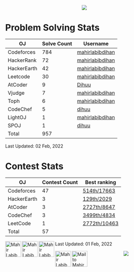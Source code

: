 <!--&nbsp;______&nbsp;&nbsp;&nbsp;_________&nbsp;__&nbsp;&nbsp;&nbsp;&nbsp;&nbsp;&nbsp;&nbsp;&nbsp;__&nbsp;&nbsp;&nbsp;&nbsp;&nbsp;&nbsp;&nbsp;&nbsp;__</br>
|&nbsp;&nbsp;____&nbsp;&nbsp;\|&nbsp;___&nbsp;&nbsp;&nbsp;&nbsp;___|&nbsp;&nbsp;&nbsp;|&nbsp;&nbsp;&nbsp;&nbsp;&nbsp;&nbsp;|&nbsp;&nbsp;|&nbsp;&nbsp;&nbsp;&nbsp;&nbsp;&nbsp;&nbsp;&nbsp;|&nbsp;&nbsp;|</br>
|&nbsp;&nbsp;|&nbsp;&nbsp;&nbsp;&nbsp;&nbsp;&nbsp;\&nbsp;&nbsp;\&nbsp;&nbsp;&nbsp;&nbsp;&nbsp;|&nbsp;&nbsp;|&nbsp;&nbsp;&nbsp;&nbsp;|&nbsp;&nbsp;&nbsp;|____|&nbsp;&nbsp;|&nbsp;&nbsp;&nbsp;&nbsp;&nbsp;&nbsp;&nbsp;&nbsp;|&nbsp;&nbsp;|</br>
|&nbsp;&nbsp;|&nbsp;&nbsp;&nbsp;&nbsp;&nbsp;&nbsp;&nbsp;|&nbsp;&nbsp;|&nbsp;&nbsp;&nbsp;&nbsp;&nbsp;|&nbsp;&nbsp;|&nbsp;&nbsp;&nbsp;&nbsp;|&nbsp;&nbsp;&nbsp;&nbsp;____&nbsp;&nbsp;&nbsp;|&nbsp;&nbsp;&nbsp;&nbsp;&nbsp;&nbsp;&nbsp;&nbsp;|&nbsp;&nbsp;|</br>
|&nbsp;&nbsp;|____/&nbsp;&nbsp;/___|&nbsp;&nbsp;|___|&nbsp;&nbsp;&nbsp;|&nbsp;&nbsp;&nbsp;&nbsp;&nbsp;&nbsp;|&nbsp;&nbsp;|_____|&nbsp;&nbsp;|</br>
|_______/|_________|__|&nbsp;&nbsp;&nbsp;&nbsp;&nbsp;&nbsp;|_________|</br>
M&nbsp;A&nbsp;H&nbsp;I&nbsp;R&nbsp;&nbsp;&nbsp;&nbsp;&nbsp;L&nbsp;A&nbsp;B&nbsp;I&nbsp;B&nbsp;&nbsp;&nbsp;&nbsp;&nbsp;D&nbsp;I&nbsp;H&nbsp;A&nbsp;N</br>-->

<!--<img src="_LOGO_.PNG">

<a href="https://www.linkedin.com/in/mahirlabibdihan/">
  <img align="left" alt="Mahir Labib Dihan's LinkdeIn" width="50px" src="https://raw.githubusercontent.com/peterthehan/peterthehan/master/assets/linkedin.svg" />
</a>
<a href="https://www.instagram.com/di_huu/">
  <img align="left" alt="Mahir Labib Dihan's Instagram" width="50px" src="https://cdn.jsdelivr.net/npm/simple-icons@v3/icons/instagram.svg" />
</a>
<a href="https://www.facebook.com/mahirlabibdihan">
  <img align="left" alt="Mahir Labib Dihan's Instagram" width="50px" src="https://raw.githubusercontent.com/peterthehan/peterthehan/master/assets/facebook.svg" />
</a>

<a href="https://www.twitter.com/mahirlabibdihan">
  <img align="left" alt="Mahir Labib Dihan's Twitter" width="50px" src="https://cdn.jsdelivr.net/npm/simple-icons@v3/icons/twitter.svg" />
</a>

<a href="mailto:mahirlabibdihan@gmail.com">
  <img align="left" alt="Mail to Mahir Labib Dihan" width="50px" src="https://cdn.jsdelivr.net/npm/simple-icons@v3/icons/gmail.svg" />
</a>

 <img src="https://komarev.com/ghpvc/?username=mahirlabibdihan">

![Triangle](https://user-images.githubusercontent.com/62663759/123101659-1afd0e80-d456-11eb-8eae-5f7b1ebbed00.gif)
<br> -->

<p align="center">
<img src="https://user-images.githubusercontent.com/62663759/123103147-8eebe680-d457-11eb-86c0-331569b246f8.gif">
</p>

# Problem Solving Stats

| OJ | Solve Count | Username | 
| -- | -------- | ----------- |
| Codeforces | 784 |[mahirlabibdihan](https://codeforces.com/profile/mahirlabibdihan) | 
| HackerRank | 72 |[mahirlabibdihan](https://www.hackerrank.com/mahirlabibdihan) | 
| HackerEarth | 42 |[mahirlabibdihan](https://www.hackerearth.com/@mahirlabibdihan) | 
| Leetcode | 30 |[mahirlabibdihan](https://www.leetcode.com/mahirlabibdihan) | 
| AtCoder | 9 |[Dihuu](https://atcoder.jp/users/Dihuu) | 
| Vjudge | 7 |[mahirlabibdihan](https://vjudge.net/user/mahirlabibdihan) | 
| Toph | 6 |[mahirlabibdihan](https://toph.co/u/mahirlabibdihan) | 
| CodeChef | 5 |[dihuu](https://www.codechef.com/users/dihuu) | 
| LightOJ | 1 | [mahirlabibdihan](https://lightoj.com/user/mahirlabibdihan) |
| SPOJ | 1 | [dihuu](https://www.spoj.com/users/dihuu/) | 
| Total | 957 | | 

Last Updated: 02 Feb, 2022

# Contest Stats

| OJ | Contest Count | Best ranking |
| -- | -------- | ----------- |
| Codeforces | 47 | [514th/17663](https://codeforces.com/contest/1426) |
| HackerEarth | 3 | [129th/2029](https://www.hackerearth.com/challenges/competitive/august-easy-201/) |
| AtCoder | 3 | [2727th/8647](https://atcoder.jp/contests/abc175/) |
| CodeChef | 3 | [3499th/4834](https://www.codechef.com/rankings/COOK122B/) |
| LeetCode | 1 | [2772th/10463](https://leetcode.com/contest/biweekly-contest-32/) |
| Total | 57 | |

Last Updated: 01 Feb, 2022
<a href="https://www.linkedin.com/in/mahirlabibdihan/">
  <img align="left" alt="Mahir Labib Dihan's LinkdeIn" width="50px" src="https://raw.githubusercontent.com/peterthehan/peterthehan/master/assets/linkedin.svg" />
</a>
<a href="https://www.instagram.com/di_huu/">
  <img align="left" alt="Mahir Labib Dihan's Instagram" width="50px" src="https://cdn.jsdelivr.net/npm/simple-icons@v3/icons/instagram.svg" />
</a>
<a href="https://www.facebook.com/mahirlabibdihan">
  <img align="left" alt="Mahir Labib Dihan's Instagram" width="50px" src="https://raw.githubusercontent.com/peterthehan/peterthehan/master/assets/facebook.svg" />
</a>

<a href="https://www.twitter.com/mahirlabibdihan">
  <img align="left" alt="Mahir Labib Dihan's Twitter" width="50px" src="https://cdn.jsdelivr.net/npm/simple-icons@v3/icons/twitter.svg" />
</a>

<a href="mailto:mahirlabibdihan@gmail.com">
  <img align="left" alt="Mail to Mahir Labib Dihan" width="50px" src="https://cdn.jsdelivr.net/npm/simple-icons@v3/icons/gmail.svg" />
</a>
<!--![Mahir Labib Dihan's github stats](https://github-readme-stats.vercel.app/api?username=mahirlabibdihan&show_icons=true&theme=highcontrast&count_private=true&hide_border=true&bg_color=DD272700&hide_rank=true)-->

<!--![Top Languages](https://github-readme-stats.vercel.app/api/top-langs/?username=mahirlabibdihan&layout=compact&theme=highcontrast&count_private=true&hide_border=true&bg_color=DD272700)-->

<!--[![GitHub Streak](http://github-readme-streak-stats.herokuapp.com?user=mahirlabibdihan&theme=neon-dark&background=DD272700&border=DD272700)](https://git.io/streak-stats)-->

<p align='center'>
  <img src="https://activity-graph.herokuapp.com/graph?username=mahirlabibdihan&theme=react-dark" >
</p>

<!--[![trophy](https://github-profile-trophy.vercel.app/?username=mahirlabibdihan&theme=onedark&hide_border=true&column=4&no-frame=true&no-bg=true)](https://github.com/ryo-ma/github-profile-trophy)-->



